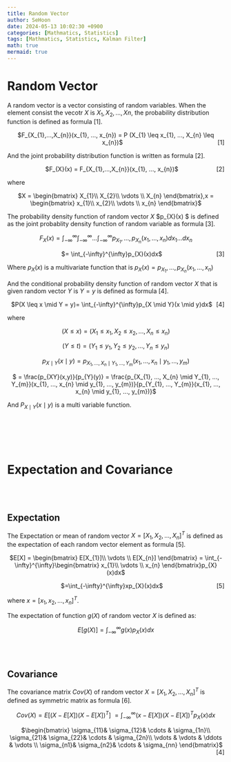 ```yaml
---
title: Random Vector
author: SeHoon
date: 2024-05-13 10:02:30 +0900
categories: [Mathmatics, Statistics]
tags: [Mathmatics, Statistics, Kalman Filter]
math: true
mermaid: true
---
```


# Random Vector

A random vector is a vector consisting of random variables. When the element consist the vecotr $X$ is $X_{1}, X_{2}, ..., X{n}$, the probability distribution function is defined as formula [1].

<p align="center">
    <span>$F_{X_{1},...,X_{n}}(x_{1}, ..., x_{n}) = P (X_{1} \leq x_{1}, ..., X_{n} \leq x_{n})$</span>
    <span style="float: right;">[1]</span>
</p>

And the joint probability distribution function is written as formula [2].

<p align="center">
    <span>$F_{X}(x) = F_{X_{1},...,X_{n}}(x_{1}, ..., x_{n})$</span>
    <span style="float: right;">[2]</span>
</p>

where
<center>

$X = \begin{bmatrix}
X_{1}\\ 
X_{2}\\
\vdots \\
X_{n}
\end{bmatrix},x = \begin{bmatrix}
x_{1}\\ 
x_{2}\\
\vdots \\
x_{n}
\end{bmatrix}$
</center>

The probability density function of random vector $X$ $p_{X}(x) $ is defined as the joint probablity density function of random variable as formula [3].

<center>

$F_{X}(x) = \int_{-\infty}^{\infty} \int_{-\infty}^{\infty}...\int_{-\infty}^{\infty}p_{X_{1}}, ..., p_{X_{n}}(x_{1}, ..., x_{n})dx_{1}...dx_{n}$

<p align="center">
    <span>$= \int_{-\infty}^{\infty}p_{X}(x)dx$</span>
    <span style="float: right;">[3]</span>
</p>

</center>

Where $p_{X}(x)$ is a multivariate function that is $p_{X}(x) = p_{X_{1}}, ..., p_{X_{n}}(x_{1}, ..., x_{n})$

And the conditional probability density function of random vector $X$ that is given random vector $Y$ is $Y=y$ is defined as formula [4].

<p align="center">
    <span>$P(X \leq x \mid Y = y)= \int_{-\infty}^{\infty}p_{X \mid Y}(x \mid y)dx$</span>
    <span style="float: right;">[4]</span>
</p>

where

<center>

$(X \leq x) = (X_{1} \leq x_{1}, X_{2} \leq x_{2}, ..., X_{n} \leq x_{n})$

$(Y \leq t) = (Y_{1} \leq y_{1}, Y_{2} \leq y_{2}, ..., Y_{n} \leq y_{n})$

$p_{X \mid Y}(x \mid y) = p_{X_{1}, ..., X_{n} \mid Y_{1}, ..., Y_{m}}(x_{1}, ..., x_{n} \mid y_{1}, ..., y_{m})$

$ = \frac{p_{XY}(x,y)}{p_{Y}(y)} = \frac{p_{X_{1}, ..., X_{n} \mid Y_{1}, ..., Y_{m}}(x_{1}, ..., x_{n} \mid y_{1}, ..., y_{m})}{p_{Y_{1}, ..., Y_{m}}(x_{1}, ..., x_{n} \mid y_{1}, ..., y_{m})}$

</center>

And $P_{X \mid Y}(x \mid y)$ is a multi variable function.

<br><br><br><br>


# Expectation and Covariance

<br><br>

## Expectation

The Expectation or mean of random vector $X=[X_{1}, X_{2}, ..., X_{n}]^{T}$ is defined as the expectation of each random vector element as formula [5].

<center>

$E[X] = \begin{bmatrix}
E[X_{1}]\\ 
\vdots \\
E[X_{n}]
\end{bmatrix} = \int_{-\infty}^{\infty}\begin{bmatrix}
x_{1}\\ 
\vdots \\
x_{n}
\end{bmatrix}p_{X}(x)dx$

<p align="center">
    <span>$=\int_{-\infty}^{\infty}xp_{X}(x)dx$</span>
    <span style="float: right;">[5]</span>
</p>

</center>

where $x = [x_{1}, x_{2}, ..., x_{n}]^{T}$.<br>

The expectation of function $g(X)$ of random vector $X$ is defined as:

<center>

$E[g(X)] = \int_{-\infty}^{\infty}g(x)p_{X}(x)dx$
</center>
<br><br>

## Covariance

The covariance matrix $Cov(X)$ of random vector $X=[X_{1}, X_{2}, ..., X_{n}]^{T}$ is defined as symmetric matrix as formula [6].

<center>

$Cov(X) = E[(X-E[X])(X-E[X])^{T}]$
$= \int_{-\infty}^{\infty}(x-E[X])(X-E[X])^{T}p_{X}(x)dx$
<p align="center">
    <span>$\begin{bmatrix}
 \sigma_{11}&  \sigma_{12}& \cdots & \sigma_{1n}\\ 
 \sigma_{21}&  \sigma_{22}& \cdots & \sigma_{2n}\\ 
 \vdots & \vdots & \ddots & \vdots \\ 
 \sigma_{n1}&  \sigma_{n2}& \cdots & \sigma_{nn}
\end{bmatrix}$</span>
    <span style="float: right;">[4]</span>
</p>
</center>